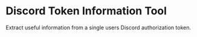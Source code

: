 # Discord Token Information Tool
Extract useful information from a single users Discord authorization token.

